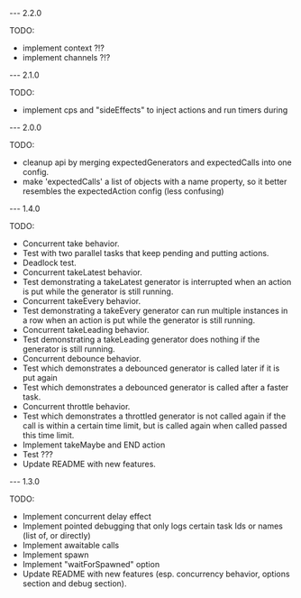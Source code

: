 --- 2.2.0

TODO:
- implement context ?!?
- implement channels ?!?

--- 2.1.0

TODO:
- implement cps and "sideEffects" to inject actions and run timers during 

--- 2.0.0

TODO:
- cleanup api by merging expectedGenerators and expectedCalls into one config.
- make 'expectedCalls' a list of objects with a name property, so it better resembles the expectedAction config (less confusing)

--- 1.4.0

TODO:
- Concurrent take behavior.
- Test with two parallel tasks that keep pending and putting actions.
- Deadlock test.
- Concurrent takeLatest behavior.
- Test demonstrating a takeLatest generator is interrupted when an action is put while the generator is still running.
- Concurrent takeEvery behavior.
- Test demonstrating a takeEvery generator can run multiple instances in a row when an action is put while the generator is still running.
- Concurrent takeLeading behavior.
- Test demonstrating a takeLeading generator does nothing if the generator is still running.
- Concurrent debounce behavior.
- Test which demonstrates a debounced generator is called later if it is put again
- Test which demonstrates a debounced generator is called after a faster task.
- Concurrent throttle behavior.
- Test which demonstrates a throttled generator is not called again if the call is within a certain time limit, but is called again when called passed this time limit.
- Implement takeMaybe and END action
- Test ???
- Update README with new features.

--- 1.3.0

TODO:
- Implement concurrent delay effect
- Implement pointed debugging that only logs certain task Ids or names (list of, or directly)
- Implement awaitable calls
- Implement spawn
- Implement "waitForSpawned" option
- Update README with new features (esp. concurrency behavior, options section and debug section).